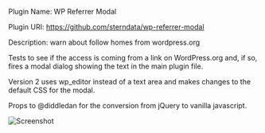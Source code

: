 Plugin Name: WP Referrer Modal

Plugin URI:  https://github.com/sterndata/wp-referrer-modal

Description: warn about follow homes from wordpress.org

Tests to see if the access is coming from a link on WordPress.org and, if so, fires a modal dialog showing the text in the main plugin file.

Version 2 uses wp_editor instead of a text area and makes changes to the default CSS for the modal.

Props to @diddledan for the conversion from jQuery to vanilla javascript.

![Screenshot](screenshot.png?raw=true "Title")
